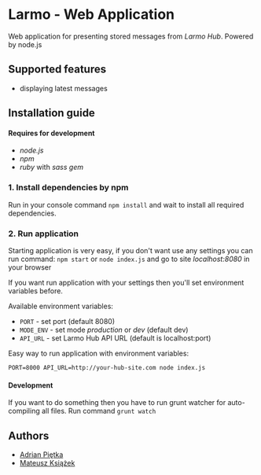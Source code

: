 # Larmo - Web Application

Web application for presenting stored messages from *Larmo Hub*. Powered by node.js

## Supported features

* displaying latest messages

## Installation guide

#### Requires for development
- *node.js*
- *npm*
- *ruby* with *sass gem*

### 1. Install dependencies by npm
Run in your console command ```npm install``` and wait to install all required dependencies.

### 2. Run application
Starting application is very easy, if you don't want use any settings you can run command: ```npm start``` or ```node index.js``` 
and go to site *localhost:8080* in your browser

If you want run application with your settings then you'll set environment variables before.

Available environment variables:

- ```PORT``` - set port (default 8080)
- ```MODE_ENV``` - set mode *production* or *dev* (default dev)
- ```API_URL``` - set Larmo Hub API URL (default is localhost:port)

Easy way to run application with environment variables:

```PORT=8000 API_URL=http://your-hub-site.com node index.js```

#### Development
If you want to do something then you have to run grunt watcher for auto-compiling all files. Run command ```grunt watch```

## Authors

* [Adrian Piętka](mailto:apietka@future-processing.com)
* [Mateusz Książek](mailto:mksiazek@future-processing.com)